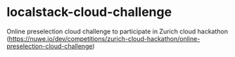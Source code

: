 # localstack-cloud-challenge
Online preselection cloud challenge to participate in Zurich cloud hackathon (https://nuwe.io/dev/competitions/zurich-cloud-hackathon/online-preselection-cloud-challenge)
